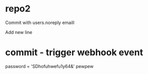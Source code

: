 # repo2

Commit with users.noreply emaill

Add new line
# commit - trigger webhook event

password = 'SDhofuhwefu1y64&'
pewpew
